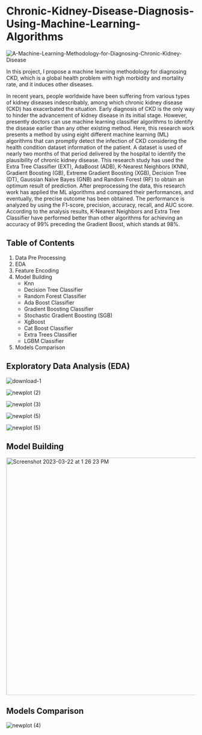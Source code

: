 # Chronic-Kidney-Disease-Diagnosis-Using-Machine-Learning-Algorithms

![A-Machine-Learning-Methodology-for-Diagnosing-Chronic-Kidney-Disease](https://user-images.githubusercontent.com/128668596/228056834-82a9f7be-bbff-462b-b13c-d0ed0a1ac7c3.jpg)

In this project, I propose a machine learning methodology for diagnosing CKD, which is a global health problem with high morbidity and mortality rate, and it induces other diseases.

In recent years, people worldwide have been suffering from various types of kidney diseases indescribably, among which chronic kidney disease (CKD) has exacerbated the situation. Early diagnosis of CKD is the only way to hinder the advancement of kidney disease in its initial stage. However, presently doctors can use machine learning classifier algorithms to identify the disease earlier than any other existing method. Here, this research work presents a method by using eight different machine learning (ML) algorithms that can promptly detect the infection of CKD considering the health condition dataset information of the patient. A dataset is used of nearly two months of that period delivered by the hospital to identify the plausibility of chronic kidney disease. This research study has used the Extra Tree Classifier (EXT), AdaBoost (ADB), K-Nearest Neighbors (KNN), Gradient Boosting (GB), Extreme Gradient Boosting (XGB), Decision Tree (DT), Gaussian Naïve Bayes (GNB) and Random Forest (RF) to obtain an optimum result of prediction. After preprocessing the data, this research work has applied the ML algorithms and compared their performances, and eventually, the precise outcome has been obtained. The performance is analyzed by using the F1-score, precision, accuracy, recall, and AUC score. According to the analysis results, K-Nearest Neighbors and Extra Tree Classifier have performed better than other algorithms for achieving an accuracy of 99% preceding the Gradient Boost, which stands at 98%.

## Table of Contents
1. Data Pre Processing
2. EDA
3. Feature Encoding
4. Model Building
    * Knn
    * Decision Tree Classifier
    * Random Forest Classifier
    * Ada Boost Classifier
    * Gradient Boosting Classifier
    * Stochastic Gradient Boosting (SGB)
    * XgBoost
    * Cat Boost Classifier
    * Extra Trees Classifier
    * LGBM Classifier
5. Models Comparison


## Exploratory Data Analysis (EDA)
![download-1](https://user-images.githubusercontent.com/96882935/227001408-3185a485-6328-4542-a67d-710c049355f0.png)


![newplot (2)](https://user-images.githubusercontent.com/96882935/227001528-40ffce2d-1f0c-4d38-bb57-7991fb34a6a2.png)


![newplot (3)](https://user-images.githubusercontent.com/96882935/227001592-a57bf44a-46f0-4a47-8d6f-4acbd5ec5b16.png)

![newplot (5)](https://user-images.githubusercontent.com/128668596/228057912-b3537c0a-5b9e-4b25-88bf-d5a9639df46f.png)

![newplot (5)](https://user-images.githubusercontent.com/128668596/228057937-165ee3a1-ad7e-4aa7-a2c5-ab6a037159a7.png)

## Model Building
<img width="630" alt="Screenshot 2023-03-22 at 1 26 23 PM" src="https://user-images.githubusercontent.com/96882935/227002024-72adb4be-a6b6-4ba1-8a74-7e7b6a6e41a8.png">


## Models Comparison

![newplot (4)](https://user-images.githubusercontent.com/96882935/227002113-3d34e4c9-45d1-4d55-ac05-050426ad64e6.png)
